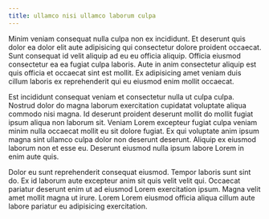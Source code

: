 ```yaml
---
title: ullamco nisi ullamco laborum culpa
---
```


Minim veniam consequat nulla culpa non ex incididunt. Et deserunt quis dolor ea dolor elit aute adipisicing qui consectetur dolore proident occaecat. Sunt consequat id velit aliquip ad eu eu officia aliquip. Officia eiusmod consectetur ea ea fugiat culpa laboris. Aute in anim consectetur aliquip est quis officia et occaecat sint est mollit. Ex adipisicing amet veniam duis cillum laboris ex reprehenderit qui eu eiusmod enim mollit occaecat.

Est incididunt consequat veniam et consectetur nulla ut culpa culpa. Nostrud dolor do magna laborum exercitation cupidatat voluptate aliqua commodo nisi magna. Id deserunt proident deserunt mollit do mollit fugiat ipsum aliqua non laborum sit. Veniam Lorem excepteur fugiat culpa veniam minim nulla occaecat mollit eu sit dolore fugiat. Ex qui voluptate anim ipsum magna sint ullamco culpa dolor non deserunt deserunt. Aliquip ex eiusmod laborum non et esse eu. Deserunt eiusmod nulla ipsum labore Lorem in enim aute quis.

Dolor eu sunt reprehenderit consequat eiusmod. Tempor laboris sunt sint do. Ex id laborum aute excepteur anim sit quis velit velit qui. Occaecat pariatur deserunt enim ut ad eiusmod Lorem exercitation ipsum. Magna velit amet mollit magna ut irure. Lorem Lorem eiusmod officia aliqua cillum aute labore pariatur eu adipisicing exercitation.